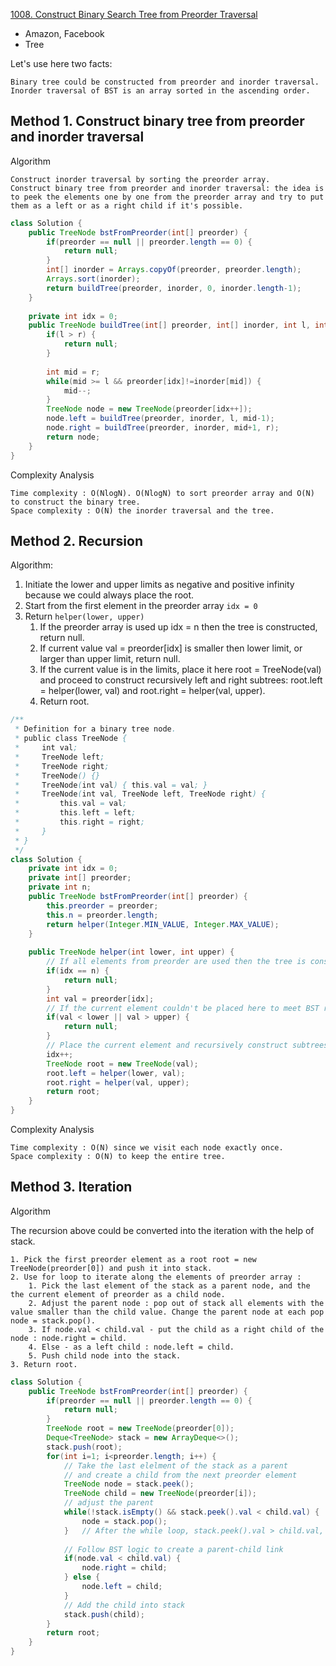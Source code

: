 [1008. Construct Binary Search Tree from Preorder Traversal](https://leetcode.com/problems/construct-binary-search-tree-from-preorder-traversal/)

* Amazon, Facebook
* Tree

Let's use here two facts:

    Binary tree could be constructed from preorder and inorder traversal.
    Inorder traversal of BST is an array sorted in the ascending order.

## Method 1. Construct binary tree from preorder and inorder traversal
Algorithm

    Construct inorder traversal by sorting the preorder array.
    Construct binary tree from preorder and inorder traversal: the idea is to peek the elements one by one from the preorder array and try to put them as a left or as a right child if it's possible.

```java
class Solution {
    public TreeNode bstFromPreorder(int[] preorder) {
        if(preorder == null || preorder.length == 0) {
            return null;
        }
        int[] inorder = Arrays.copyOf(preorder, preorder.length);
        Arrays.sort(inorder);
        return buildTree(preorder, inorder, 0, inorder.length-1);
    }
    
    private int idx = 0;
    public TreeNode buildTree(int[] preorder, int[] inorder, int l, int r) {
        if(l > r) {
            return null;
        }
        
        int mid = r;
        while(mid >= l && preorder[idx]!=inorder[mid]) {
            mid--;
        }
        TreeNode node = new TreeNode(preorder[idx++]);
        node.left = buildTree(preorder, inorder, l, mid-1);
        node.right = buildTree(preorder, inorder, mid+1, r);
        return node;
    }
}
```
Complexity Analysis

    Time complexity : O(NlogN). O(NlogN) to sort preorder array and O(N) to construct the binary tree.
    Space complexity : O(N) the inorder traversal and the tree.


## Method 2. Recursion
Algorithm:
1. Initiate the lower and upper limits as negative and positive infinity because we could always place the root.
2. Start from the first element in the preorder array `idx = 0`
3. Return `helper(lower, upper)`
    1. If the preorder array is used up idx = n then the tree is constructed, return null.
    2. If current value val = preorder[idx] is smaller then lower limit, or larger than upper limit, return null.
    3. If the current value is in the limits, place it here root = TreeNode(val) and proceed to construct recursively left and right subtrees: root.left = helper(lower, val) and root.right = helper(val, upper).
    4. Return root.
    
```java
/**
 * Definition for a binary tree node.
 * public class TreeNode {
 *     int val;
 *     TreeNode left;
 *     TreeNode right;
 *     TreeNode() {}
 *     TreeNode(int val) { this.val = val; }
 *     TreeNode(int val, TreeNode left, TreeNode right) {
 *         this.val = val;
 *         this.left = left;
 *         this.right = right;
 *     }
 * }
 */
class Solution {
    private int idx = 0;
    private int[] preorder;
    private int n;
    public TreeNode bstFromPreorder(int[] preorder) {
        this.preorder = preorder;
        this.n = preorder.length;
        return helper(Integer.MIN_VALUE, Integer.MAX_VALUE);
    }
    
    public TreeNode helper(int lower, int upper) {
        // If all elements from preorder are used then the tree is constructed
        if(idx == n) {
            return null;
        }
        int val = preorder[idx];
        // If the current element couldn't be placed here to meet BST requirements
        if(val < lower || val > upper) {
            return null;
        }
        // Place the current element and recursively construct subtrees
        idx++;
        TreeNode root = new TreeNode(val);
        root.left = helper(lower, val);
        root.right = helper(val, upper);
        return root;
    }
}
```
Complexity Analysis

    Time complexity : O(N) since we visit each node exactly once.
    Space complexity : O(N) to keep the entire tree.


## Method 3. Iteration
Algorithm

The recursion above could be converted into the iteration with the help of stack.

    1. Pick the first preorder element as a root root = new TreeNode(preorder[0]) and push it into stack.
    2. Use for loop to iterate along the elements of preorder array :
        1. Pick the last element of the stack as a parent node, and the the current element of preorder as a child node.
        2. Adjust the parent node : pop out of stack all elements with the value smaller than the child value. Change the parent node at each pop node = stack.pop().
        3. If node.val < child.val - put the child as a right child of the node : node.right = child.
        4. Else - as a left child : node.left = child.
        5. Push child node into the stack.
    3. Return root.


```java
class Solution {
    public TreeNode bstFromPreorder(int[] preorder) {
        if(preorder == null || preorder.length == 0) {
            return null;
        }
        TreeNode root = new TreeNode(preorder[0]);
        Deque<TreeNode> stack = new ArrayDeque<>();
        stack.push(root);
        for(int i=1; i<preorder.length; i++) {
            // Take the last elelment of the stack as a parent
            // and create a child from the next preorder element
            TreeNode node = stack.peek();
            TreeNode child = new TreeNode(preorder[i]);
            // adjust the parent
            while(!stack.isEmpty() && stack.peek().val < child.val) {
                node = stack.pop();
            }   // After the while loop, stack.peek().val > child.val, and node.val is the last element < child.val
            
            // Follow BST logic to create a parent-child link
            if(node.val < child.val) {
                node.right = child;
            } else {
                node.left = child;
            }
            // Add the child into stack
            stack.push(child);
        }
        return root;
    }
}
``` 